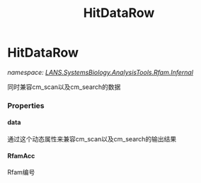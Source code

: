 ﻿---
title: HitDataRow
---

# HitDataRow
_namespace: [LANS.SystemsBiology.AnalysisTools.Rfam.Infernal](N-LANS.SystemsBiology.AnalysisTools.Rfam.Infernal.html)_

同时兼容cm_scan以及cm_search的数据



### Properties

#### data
通过这个动态属性来兼容cm_scan以及cm_search的输出结果
#### RfamAcc
Rfam编号

